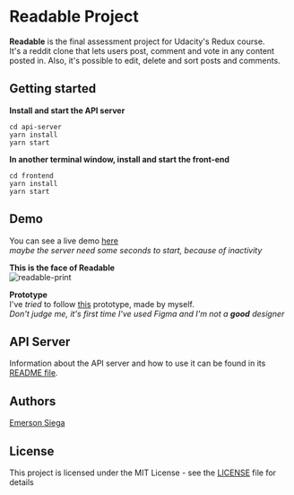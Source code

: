 # Readable Project

**Readable** is the final assessment project for Udacity's Redux course.  
It's a reddit clone that lets users post, comment and vote in any content posted in. Also, it's possible to edit, delete and sort posts and comments.

## Getting started
**Install and start the API server**  
```
cd api-server
yarn install
yarn start
```

**In another terminal window, install and start the front-end**  
```
cd frontend
yarn install
yarn start
```

## Demo
You can see a live demo [here](http://udacityreadable.surge.sh/)    
_maybe the server need some seconds to start, because of inactivity_  


**This is the face of Readable**  
![readable-print](http://i.imgur.com/yjRmtKe.png)

**Prototype**  
I've _tried_ to follow [this](https://www.figma.com/proto/D2WFh6tJn9irG5V1VJNGgk9s/readable?node-id=6%3A260&scaling=contain&redirected=1) prototype, made by myself.  
_Don't judge me, it's first time I've used Figma and I'm not a **good** designer_


## API Server  
Information about the API server and how to use it can be found in its [README file](api-server/README.md).


## Authors

[Emerson Siega](https://www.linkedin.com/in/emersonsiega/)

## License

This project is licensed under the MIT License - see the [LICENSE](https://github.com/emersonsiega/readable/blob/master/LICENSE) file for details


